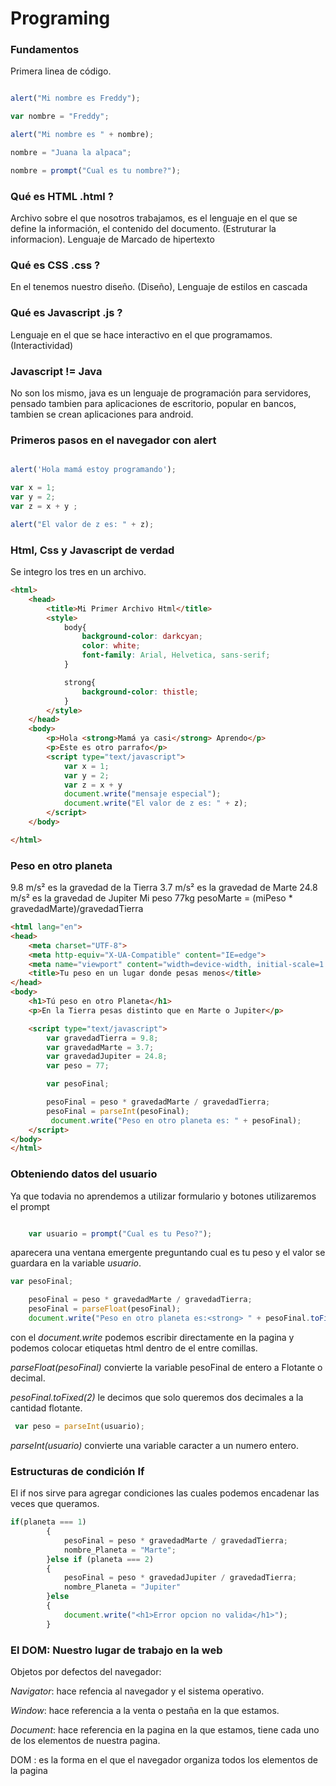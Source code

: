 # Programing

### Fundamentos
Primera linea de código.

```javascript

alert("Mi nombre es Freddy");

var nombre = "Freddy";

alert("Mi nombre es " + nombre);

nombre = "Juana la alpaca";

nombre = prompt("Cual es tu nombre?");

```

### Qué es HTML .html ?
Archivo sobre el que nosotros trabajamos, es el lenguaje en el que se define la información, el contenido del documento. (Estruturar la informacion).
Lenguaje de Marcado de hipertexto

### Qué es CSS .css ?
En el tenemos nuestro diseño. (Diseño),
Lenguaje de estilos en cascada


### Qué es Javascript .js ?
Lenguaje en el que se hace interactivo en el que programamos.(Interactividad)

### Javascript != Java
No son los mismo, java es un lenguaje de programación para servidores, pensado tambien para aplicaciones de escritorio, popular en bancos, tambien se crean aplicaciones para android.

### Primeros pasos en el navegador con alert

```javascript

alert('Hola mamá estoy programando');

var x = 1;
var y = 2;
var z = x + y ;

alert("El valor de z es: " + z);

```

### Html, Css y Javascript de verdad
Se integro los tres en un archivo.
```html
<html>
    <head>
        <title>Mi Primer Archivo Html</title>
        <style>
            body{
                background-color: darkcyan;
                color: white;
                font-family: Arial, Helvetica, sans-serif;
            }

            strong{
                background-color: thistle;
            }
        </style>
    </head>
    <body>
        <p>Hola <strong>Mamá ya casi</strong> Aprendo</p>
        <p>Este es otro parrafo</p>
        <script type="text/javascript">
            var x = 1;
            var y = 2;
            var z = x + y
            document.write("mensaje especial");
            document.write("El valor de z es: " + z);
        </script>
    </body>

</html>
```
### Peso en otro planeta
9.8 m/s² es la gravedad de la Tierra
3.7 m/s² es la gravedad de Marte
24.8 m/s² es la gravedad de Jupiter
Mi peso 77kg
pesoMarte = (miPeso * gravedadMarte)/gravedadTierra

```html
<html lang="en">
<head>
    <meta charset="UTF-8">
    <meta http-equiv="X-UA-Compatible" content="IE=edge">
    <meta name="viewport" content="width=device-width, initial-scale=1.0">
    <title>Tu peso en un lugar donde pesas menos</title>
</head>
<body>
    <h1>Tú peso en otro Planeta</h1>
    <p>En la Tierra pesas distinto que en Marte o Jupiter</p>

    <script type="text/javascript">
        var gravedadTierra = 9.8;
        var gravedadMarte = 3.7;
        var gravedadJupiter = 24.8;
        var peso = 77;

        var pesoFinal;

        pesoFinal = peso * gravedadMarte / gravedadTierra;
        pesoFinal = parseInt(pesoFinal);
         document.write("Peso en otro planeta es: " + pesoFinal);
    </script>
</body>
</html>
```

### Obteniendo datos del usuario
Ya que todavia no aprendemos a utilizar formulario y botones utilizaremos el prompt

```javascript

    var usuario = prompt("Cual es tu Peso?");
```
aparecera una ventana emergente preguntando cual es tu peso y el valor se guardara en la
variable *usuario*.

```javascript
var pesoFinal;

    pesoFinal = peso * gravedadMarte / gravedadTierra;
    pesoFinal = parseFloat(pesoFinal);
    document.write("Peso en otro planeta es:<strong> " + pesoFinal.toFixed(2) + " " + "Kilos</strong>");
```
con el *document.write* podemos escribir directamente en la pagina y podemos colocar etiquetas html
dentro de el entre comillas.

*parseFloat(pesoFinal)* convierte la variable pesoFinal de entero a Flotante o decimal.

*pesoFinal.toFixed(2)* le decimos que solo queremos dos decimales a la cantidad flotante.

```javascript
 var peso = parseInt(usuario);
```
*parseInt(usuario)* convierte una variable caracter a un numero entero.

### Estructuras de condición If

El if nos sirve para agregar condiciones las cuales podemos encadenar las veces que queramos.

```javascript
if(planeta === 1)
        {
            pesoFinal = peso * gravedadMarte / gravedadTierra;
            nombre_Planeta = "Marte";
        }else if (planeta === 2)
        {
            pesoFinal = peso * gravedadJupiter / gravedadTierra;
            nombre_Planeta = "Jupiter"
        }else
        {
            document.write("<h1>Error opcion no valida</h1>");
        }
```

### El DOM: Nuestro lugar de trabajo en la web
Objetos por defectos del navegador:

*Navigator*: hace refencia al navegador y el sistema operativo.

*Window*: hace referencia a la venta o pestaña en la que estamos.

*Document*: hace referencia en la pagina en la que estamos, tiene cada uno de los elementos de nuestra pagina.

DOM : es la forma en el que el navegador organiza todos los elementos de la pagina




